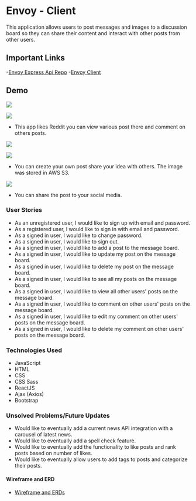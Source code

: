 # Envoy - Client

This application allows users to post messages and images to a discussion board
so they can share their content and interact with other posts from other users.

## Important Links

-[Envoy Express Api Repo](https://github.com/sharon-zhao/Envoy-api)
-[Envoy Client](https://github.com/sharon-zhao/Envoy-project-similar-to-reddit-)

## Demo

![](https://user-images.githubusercontent.com/62820094/94222803-5f09b580-febc-11ea-9108-ea1ee916e87c.png)

![](https://user-images.githubusercontent.com/62820094/94223436-f4597980-febd-11ea-8c31-275d027d6b61.png)
- This app likes Reddit you can view various post there and comment on others posts.

![](https://user-images.githubusercontent.com/62820094/94223078-0981d880-febd-11ea-85c2-c46cf4f332e4.png)

![](https://user-images.githubusercontent.com/62820094/94223085-0dadf600-febd-11ea-8f36-a41b4c5253a6.png)
- You can create your own post share your idea with others. The image was stored in AWS S3.

![](https://user-images.githubusercontent.com/62820094/94222932-b1e36d00-febc-11ea-8942-cc9adba867a5.png)
- You can share the post to your social media.


### User Stories

- As an unregistered user, I would like to sign up with email and password.
- As a registered user, I would like to sign in with email and password.
- As a signed in user, I would like to change password.
- As a signed in user, I would like to sign out.
- As a signed in user, I would like to add a post to the message board.
- As a signed in user, I would like to update my post on the message board.
- As a signed in user, I would like to delete my post on the message board.
- As a signed in user, I would like to see all my posts on the message board.
- As a signed in user, I would like to view all other users' posts on the message board.
- As a signed in user, I would like to comment on other users' posts on the message board.
- As a signed in user, I would like to edit my comment on other users' posts on the message board.
- As a signed in user, I would like to delete my comment on other users' posts on the message board.

### Technologies Used

- JavaScript
- HTML
- CSS
- CSS Sass
- ReactJS
- Ajax (Axios)
- Bootstrap

### Unsolved Problems/Future Updates

- Would like to eventually add a current news API integration with a carousel
of latest news.
- Would like to eventually add a spell check feature.
- Would like to eventually add the functionality to like posts and rank posts
based on number of likes.
- Would like to eventually allow users to add tags to posts and categorize their
posts.

#### Wireframe and ERD

- [Wireframe and ERDs ](https://docs.google.com/document/d/1Hmb44N7Wq7s_IoI2SBKiVxL6_yqVa6GaK74hpY1lx-8/edit?usp=sharing)
